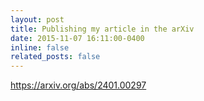 ```yaml
---
layout: post
title: Publishing my article in the arXiv
date: 2015-11-07 16:11:00-0400
inline: false
related_posts: false
---
```

https://arxiv.org/abs/2401.00297
